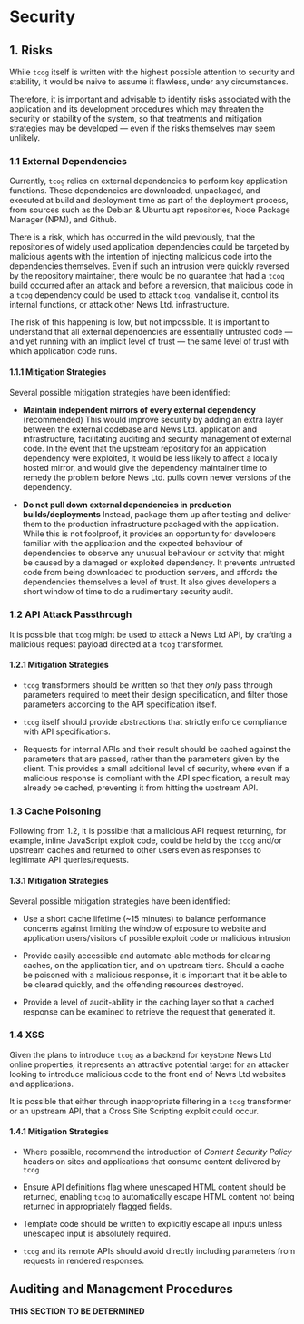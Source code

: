 # Security

## 1. Risks

While `tcog` itself is written with the highest possible attention to security
and stability, it would be naive to assume it flawless, under any circumstances.

Therefore, it is important and advisable to identify risks associated with the
application and its development procedures which may threaten the security or
stability of the system, so that treatments and mitigation strategies may be
developed — even if the risks themselves may seem unlikely.

### 1.1 External Dependencies

Currently, `tcog` relies on external dependencies to perform key application
functions. These dependencies are downloaded, unpackaged, and executed at build
and deployment time as part of the deployment process, from sources such as the
Debian & Ubuntu apt repositories, Node Package Manager (NPM), and Github.

There is a risk, which has occurred in the wild previously, that the
repositories of widely used application dependencies could be targeted by
malicious agents with the intention of injecting malicious code into the
dependencies themselves. Even if such an intrusion were quickly reversed by the
repository maintainer, there would be no guarantee that had a `tcog` build
occurred after an attack and before a reversion, that malicious code in a `tcog`
dependency could be used to attack `tcog`, vandalise it, control its internal
functions, or attack other News Ltd. infrastructure.

The risk of this happening is low, but not impossible. It is important to
understand that all external dependencies are essentially untrusted code — and
yet running with an implicit level of trust — the same level of trust with which
application code runs.

#### 1.1.1 Mitigation Strategies

Several possible mitigation strategies have been identified:

*	**Maintain independent mirrors of every external dependency** (recommended)
	This would improve security by adding an extra layer between the external
	codebase and News Ltd. application and infrastructure, facilitating auditing
	and security management of external code. In the event that the upstream
	repository for an application dependency were exploited, it would be less
	likely to affect a locally hosted mirror, and would give the dependency
	maintainer time to remedy the problem before News Ltd. pulls down newer
	versions of the dependency.

*	**Do not pull down external dependencies in production builds/deployments**
	Instead, package them up after testing and deliver them to the production
	infrastructure packaged with the application. While this is not foolproof,
	it provides an opportunity for developers familiar with the application and
	the expected behaviour of dependencies to observe any unusual behaviour or
	activity that might be caused by a damaged or exploited dependency. It
	prevents untrusted code from being downloaded to production servers, and
	affords the dependencies themselves a level of trust. It also gives
	developers a short window of time to do a rudimentary security audit.

### 1.2 API Attack Passthrough

It is possible that `tcog` might be used to attack a News Ltd API, by crafting a
malicious request payload directed at a `tcog` transformer.

#### 1.2.1 Mitigation Strategies

*	`tcog` transformers should be written so that they *only* pass through
	parameters required to meet their design specification, and filter those
	parameters according to the API specification itself.

*	`tcog` itself should provide abstractions that strictly enforce compliance
	with API specifications.

*	Requests for internal APIs and their result should be cached against the
	parameters that are passed, rather than the parameters given by the client.
	This provides a small additional level of security, where even if a
	malicious response is compliant with the API specification, a result may
	already be cached, preventing it from hitting the upstream API.

### 1.3 Cache Poisoning

Following from 1.2, it is possible that a malicious API request returning, for
example, inline JavaScript exploit code, could be held by the `tcog` and/or
upstream caches and returned to other users even as responses to legitimate API
queries/requests.

#### 1.3.1 Mitigation Strategies

Several possible mitigation strategies have been identified:

*	Use a short cache lifetime (~15 minutes) to balance performance concerns
	against limiting the window of exposure to website and application
	users/visitors of possible exploit code or malicious intrusion

*	Provide easily accessible and automate-able methods for clearing caches, on
	the application tier, and on upstream tiers. Should a cache be poisoned with
	a malicious response, it is important that it be able to be cleared quickly,
	and the offending resources destroyed.

*	Provide a level of audit-ability in the caching layer so that a cached
	response can be examined to retrieve the request that generated it.

### 1.4 XSS

Given the plans to introduce `tcog` as a backend for keystone News Ltd online
properties, it represents an attractive potential target for an attacker looking
to introduce malicious code to the front end of News Ltd websites and
applications.

It is possible that either through inappropriate filtering in a `tcog`
transformer or an upstream API, that a Cross Site Scripting exploit could occur.

#### 1.4.1 Mitigation Strategies

*	Where possible, recommend the introduction of *Content Security Policy*
	headers on sites and applications that consume content delivered by `tcog`

*	Ensure API definitions flag where unescaped HTML content should be returned,
	enabling `tcog` to automatically escape HTML content not being returned in
	appropriately flagged fields.

*	Template code should be written to explicitly escape all inputs unless
	unescaped input is absolutely required.

*	`tcog` and its remote APIs should avoid directly including parameters from
	requests in rendered responses.

## Auditing and Management Procedures

**THIS SECTION TO BE DETERMINED**
